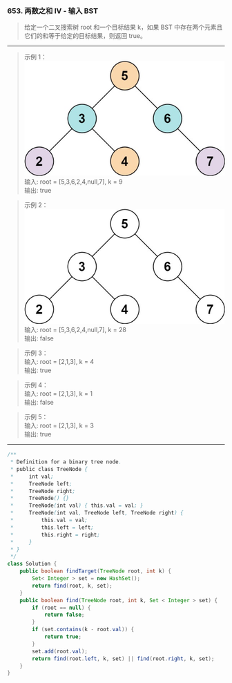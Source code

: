 ### 653. 两数之和 IV - 输入 BST

>给定一个二叉搜索树 root 和一个目标结果 k，如果 BST 中存在两个元素且它们的和等于给定的目标结果，则返回 true。   
***
>示例 1：   
>![示例1](sum_tree_1.jpg)   
>输入: root = [5,3,6,2,4,null,7], k = 9   
>输出: true   

>示例 2：   
>![示例2](sum_tree_2.jpg)   
>输入: root = [5,3,6,2,4,null,7], k = 28   
>输出: false   

>示例 3：   
>输入: root = [2,1,3], k = 4   
>输出: true   

>示例 4：   
>输入: root = [2,1,3], k = 1   
>输出: false   

>示例 5：   
>输入: root = [2,1,3], k = 3   
>输出: true   

***
```java
/**
 * Definition for a binary tree node.
 * public class TreeNode {
 *     int val;
 *     TreeNode left;
 *     TreeNode right;
 *     TreeNode() {}
 *     TreeNode(int val) { this.val = val; }
 *     TreeNode(int val, TreeNode left, TreeNode right) {
 *         this.val = val;
 *         this.left = left;
 *         this.right = right;
 *     }
 * }
 */
class Solution {
    public boolean findTarget(TreeNode root, int k) {
        Set< Integer > set = new HashSet();
        return find(root, k, set);
    }
    public boolean find(TreeNode root, int k, Set < Integer > set) {
        if (root == null) {
            return false;
        }
        if (set.contains(k - root.val)) {
            return true;
        }
        set.add(root.val);
        return find(root.left, k, set) || find(root.right, k, set);
    }
}
```
